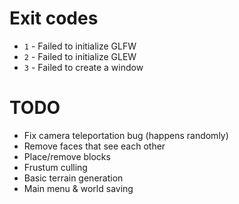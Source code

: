 # Exit codes

- `1` - Failed to initialize GLFW
- `2` - Failed to initialize GLEW
- `3` - Failed to create a window

# TODO

- Fix camera teleportation bug (happens randomly)
- Remove faces that see each other
- Place/remove blocks
- Frustum culling
- Basic terrain generation
- Main menu & world saving